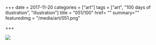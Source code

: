 +++
date = 2017-11-20
categories = ["art"]
tags = ["art", "100 days of illustration", "illustration"]
title = "051/100"
href= ""
summary=""
featuredimg = "/media/art/051.png"

+++

<img src="/media/art/051.png" />
